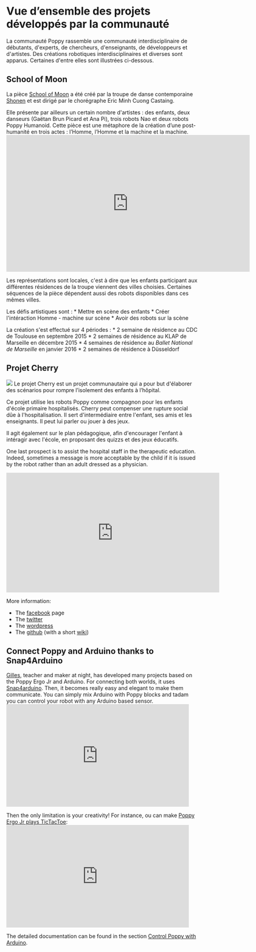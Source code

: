 # Vue d’ensemble des projets développés par la communauté

La communauté Poppy rassemble une communauté interdisciplinaire de débutants, d'experts, de chercheurs, d'enseignants, de développeurs et d'artistes. Des créations robotiques interdisciplinaires et diverses sont apparus. Certaines d'entre elles sont illustrées ci-dessous.

## School of Moon

La pièce [School of Moon](http://shonen.info/schoolofmoon/) a été créé par la troupe de danse contemporaine [Shonen](http://shonen.info) et est dirigé par le chorégraphe Eric Minh Cuong Castaing.

Elle présente par ailleurs un certain nombre d'artistes : des enfants, deux danseurs (Gaëtan Brun Picard et Ana Pi), trois robots Nao et deux robots Poppy Humanoid. Cette pièce est une métaphore de la création d’une post-humanité en trois actes : l’Homme, l’Homme et la machine et la machine. <iframe src="https://player.vimeo.com/video/149653064" width="640" height="360" frameborder="0" webkitallowfullscreen mozallowfullscreen allowfullscreen mark="crwd-mark"></iframe> 

Les représentations sont locales, c'est à dire que les enfants participant aux différentes résidences de la troupe viennent des villes choisies. Certaines séquences de la pièce dépendent aussi des robots disponibles dans ces mêmes villes.

Les défis artistiques sont : * Mettre en scène des enfants * Créer l'intéraction Homme - machine sur scène * Avoir des robots sur la scène

La création s'est effectué sur 4 périodes : * 2 semaine de résidence au CDC de Toulouse en septembre 2015 * 2 semaines de résidence au KLAP de Marseille en décembre 2015 * 4 semaines de résidence au *Ballet National de Marseille* en janvier 2016 * 2 semaines de résidence à Düsseldorf

## Projet Cherry

![](https://forum.poppy-project.org/uploads/default/original/2X/3/33984972217cd45f473246b130f0001df33ffcfc.png) Le projet Cherry est un projet communautaire qui a pour but d'élaborer des scénarios pour rompre l’isolement des enfants à l’hôpital.

Ce projet utilise les robots Poppy comme compagnon pour les enfants d'école primaire hospitalisés. Cherry peut compenser une rupture social dûe à l'hospitalisation. Il sert d'intermédiaire entre l'enfant, ses amis et les enseignants. Il peut lui parler ou jouer à des jeux.

Il agit également sur le plan pédagogique, afin d'encourager l'enfant à intéragir avec l'école, en proposant des quizzs et des jeux éducatifs.

One last prospect is to assist the hospital staff in the therapeutic education. Indeed, sometimes a message is more acceptable by the child if it is issued by the robot rather than an adult dressed as a physician.

<div style="text-align: center;">
  <iframe width="560" height="315" src="https://www.youtube.com/embed/URB1kDDScfM" frameborder="0" allowfullscreen></iframe>
</div>

More information:

* The [facebook](https://www.facebook.com/projetcherry/?ref=ts&fref=ts) page
* The [twitter](https://twitter.com/projetcherry)
* The [wordpress](https://projetcherry.wordpress.com/)
* The [github](https://github.com/Cherry-project) (with a short [wiki](https://github.com/Cherry-project/cherry-software/wiki))

## Connect Poppy and Arduino thanks to Snap4Arduino

[Gilles](https://forum.poppy-project.org/users/gilles_lassus/), teacher and maker at night, has developed many projects based on the Poppy Ergo Jr and Arduino. For connecting both worlds, it uses [Snap4arduino](http://s4a.cat/snap/). Then, it becomes really easy and elegant to make them communicate. You can simply mix Arduino with Poppy blocks and tadam you can control your robot with any Arduino based sensor. <iframe width="480" height="270" src="https://www.youtube.com/embed/FGKFoUICByE" frameborder="0" allowfullscreen mark="crwd-mark"></iframe> 

Then the only limitation is your creativity! For instance, ou can make [Poppy Ergo Jr plays TicTacToe](https://www.youtube.com/embed/usDAgvcEXJA): <iframe width="480" height="270" src="https://www.youtube.com/embed/usDAgvcEXJA" frameborder="0" allowfullscreen mark="crwd-mark"></iframe> 

The detailed documentation can be found in the section [Control Poppy with Arduino](#contrôler-poppy-avec-un-arduino-via-snap4arduino).